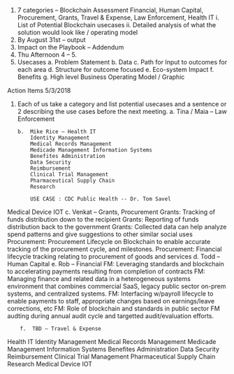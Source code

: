 1.	7 categories – Blockchain Assessment
    Financial, Human Capital, Procurement, Grants, Travel & Expense, Law Enforcement, Health IT
      i.	List of Potential Blockchain usecases
      ii.	Detailed analysis of what the solution would look like / operating model
2.	By August 31st – output
3.	Impact on the Playbook – Addendum
4.	Thu Afternoon 4 – 5.
5.	Usecases
      a.	Problem Statement
      b.	Data
      c.	Path for Input to outcomes for each area
      d.	Structure for outcome focused
      e.	Eco-system Impact
      f.	Benefits
      g.	High level Business Operating Model / Graphic

Action Items 
5/3/2018
1.	Each of us take a category and list potential usecases and a sentence or 2 describing the use cases before the next meeting.
        a.	Tina / Maia – Law Enforcement
        
        b.	Mike Rice – Health IT
            Identity Management
            Medical Records Management
            Medicade Management Information Systems
            Benefites Administration
            Data Security
            Reimbursement
            Clinical Trial Management
            Pharmaceutical Supply Chain
            Research 
            
            USE CASE : CDC Public Health -- Dr. Tom Savel
            
Medical Device IOT
        c.	Venkat – Grants, Procurement
            Grants: Tracking of funds distribution down to the recipient
            Grants: Reporting of funds distribution back to the government
            Grants: Collected data can help analyze spend patterns and give suggestions to other similar social uses
            Procurement: Procurement Lifecycle on Blockchain to enable accurate tracking of the procurement cycle, and milestones. 
            Procurement: Financial lifecycle tracking relating to procurement of goods and services
        d.	Todd – Human Capital
        e.	Rob – Financial
            FM: Leveraging standards and blockchain to accelerating payments resulting from completion of contracts
            FM: Managing finance and related data in a heterogeneous systems environment that combines commercial SaaS, legacy public sector on-prem systems, and centralized systems.
            FM: Interfacing w/payroll lifecycle to enable payments to staff, appropriate changes based on earnings/leave corrections, etc
            FM: Role of blockchain and standards in  public sector FM audting during annual audit cycle and targetted audit/evaluation efforts.
            
        f.	TBD – Travel & Expense

Health IT
Identity Management
Medical Records Management
Medicade Management Information Systems
Benefites Administration
Data Security
Reimbursement
Clinical Trial Management
Pharmaceutical Supply Chain
Research 
Medical Device IOT
